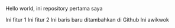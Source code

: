 Hello world, ini repository pertama saya

Ini fitur 1
Ini fitur 2
Ini baris baru ditambahkan di Github
Ini awikwok